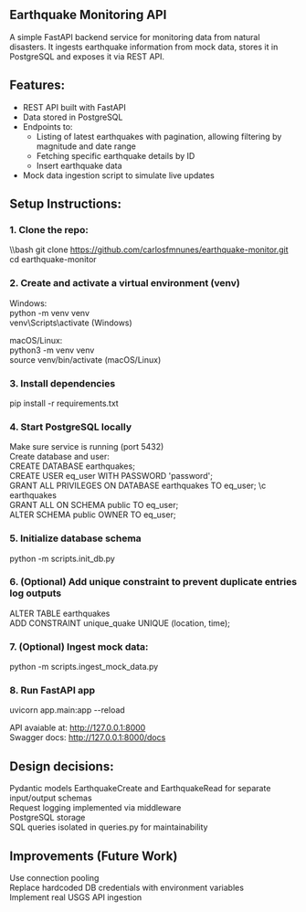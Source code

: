 ## Earthquake Monitoring API

A simple FastAPI backend service for monitoring data from natural disasters. It ingests earthquake information from mock data, stores it in PostgreSQL and exposes it via REST API.

## Features:
- REST API built with FastAPI
- Data stored in PostgreSQL
- Endpoints to:
  - Listing of latest earthquakes with pagination, allowing filtering by magnitude and date range
  - Fetching specific earthquake details by ID
  - Insert earthquake data
- Mock data ingestion script to simulate live updates

## Setup Instructions:
### 1. Clone the repo:
\\\bash
git clone https://github.com/carlosfmnunes/earthquake-monitor.git
cd earthquake-monitor

### 2. Create and activate a virtual environment (venv)
Windows:  
python -m venv venv  
venv\Scripts\activate (Windows)

macOS/Linux:  
python3 -m venv venv  
source venv/bin/activate (macOS/Linux)

### 3. Install dependencies
pip install -r requirements.txt

### 4. Start PostgreSQL locally
Make sure service is running (port 5432)  
Create database and user:  
CREATE DATABASE earthquakes;  
CREATE USER eq_user WITH PASSWORD 'password';  
GRANT ALL PRIVILEGES ON DATABASE earthquakes TO eq_user;
\c earthquakes  
GRANT ALL ON SCHEMA public TO eq_user;  
ALTER SCHEMA public OWNER TO eq_user;

### 5. Initialize database schema
python -m scripts.init_db.py

### 6. (Optional) Add unique constraint to prevent duplicate entries log outputs
ALTER TABLE earthquakes  
ADD CONSTRAINT unique_quake UNIQUE (location, time);

### 7. (Optional) Ingest mock data:
python -m scripts.ingest_mock_data.py

### 8. Run FastAPI app
uvicorn app.main:app --reload

API avaiable at: http://127.0.0.1:8000  
Swagger docs: http://127.0.0.1:8000/docs

## Design decisions:
Pydantic models EarthquakeCreate and EarthquakeRead for separate input/output schemas  
Request logging implemented via middleware  
PostgreSQL storage  
SQL queries isolated in queries.py for maintainability  

## Improvements (Future Work)
Use connection pooling  
Replace hardcoded DB credentials with environment variables  
Implement real USGS API ingestion  
